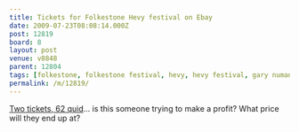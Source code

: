 ```yaml
---
title: Tickets for Folkestone Hevy festival on Ebay
date: 2009-07-23T08:08:14.000Z
post: 12819
board: 8
layout: post
venue: v8848
parent: 12804
tags: [folkestone, folkestone festival, hevy, hevy festival, gary numan, feeder, ash]
permalink: /m/12819/
---
```

<a href="http://cgi.ebay.co.uk/ws/eBayISAPI.dll?ViewItem&item=260447718476">Two tickets, 62 quid</a>... is this someone trying to make a profit? What price will they end up at?
